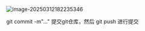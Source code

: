 ![image-20250312182235346](@assets/images/image-20250312182235346.png)

git commit -m"..."
提交git仓库，然后
git push  进行提交